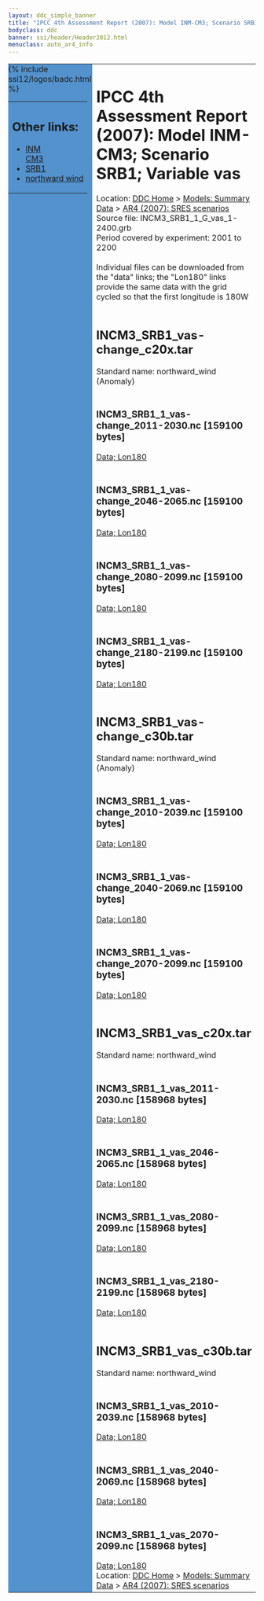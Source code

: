 ```yaml
---
layout: ddc_simple_banner
title: "IPCC 4th Assessment Report (2007): Model INM-CM3; Scenario SRB1; Variable vas"
bodyclass: ddc
banner: ssi/header/Header2012.html
menuclass: auto_ar4_info
---
```



<table width="100%" border="0" cellspacing="0" cellpadding="0" style="border-collapse: collapse;">
<tr style="margin:0;padding:0;border:0;">
<td style="margin:0;padding:0;border:0;height:1pt;width:150pt;background:#5492CD;" valign="top" >

<div id="lh-col2" class="auto_ar4_info">
<table class="menumain" bgcolor="#5492CD" cellspacing="0" width="100%" border="0">
<tr><td>
<h2> Other links:</h2>
<ul>
<li><a href="/auto/ar4/model-INM-CM3.html">INM<br/>CM3</a></li>
<li><a href="/auto/ar4/scenario-SRB1.html">SRB1</a></li>
<li><a href="/auto/ar4/var-northward_wind.html">northward wind</a></li>
</ul>
</td></tr>
{% include ssi12/logos/badc.html %}
</table>
</div>
</td>
<td><h1>IPCC 4th Assessment Report (2007): Model INM-CM3; Scenario SRB1; Variable vas</h1>

<!-- Breadcrumb1 -->
<div id="breadcrumb1" align="left">
Location: <a href="/index.html">DDC Home</a> > <a href="/sim/gcm_clim/">Models: Summary Data</a>
> <a href="/sim/gcm_clim/SRES_AR4/index.html">AR4 (2007): SRES scenarios</a>
</div>
<!-- End of Breadcrumb1 -->Source file: INCM3_SRB1_1_G_vas_1-2400.grb
<br/>
Period covered by experiment: 2001 to 2200<br/>
<br/>Individual files can be downloaded from the "data" links; the "Lon180" links provide the same data
         with the grid cycled so that the first longitude is 180W<br/>
<br/><h2>INCM3_SRB1_vas-change_c20x.tar</h2>
Standard name: northward_wind (Anomaly)<br>
<br/><h3>INCM3_SRB1_1_vas-change_2011-2030.nc [159100 bytes]</h3>
<a href="http://apps.ipcc-data.org/cgi-bin/downl/ar4_nc/vas/INCM3_SRB1_1_vas-change_2011-2030.nc">Data; </a><a href="http://apps.ipcc-data.org/cgi-bin/downl/ar4_nc/vas/INCM3_SRB1_1_vas-change_2011-2030.cyto180.nc"> Lon180</a><br/>
<br/><h3>INCM3_SRB1_1_vas-change_2046-2065.nc [159100 bytes]</h3>
<a href="http://apps.ipcc-data.org/cgi-bin/downl/ar4_nc/vas/INCM3_SRB1_1_vas-change_2046-2065.nc">Data; </a><a href="http://apps.ipcc-data.org/cgi-bin/downl/ar4_nc/vas/INCM3_SRB1_1_vas-change_2046-2065.cyto180.nc"> Lon180</a><br/>
<br/><h3>INCM3_SRB1_1_vas-change_2080-2099.nc [159100 bytes]</h3>
<a href="http://apps.ipcc-data.org/cgi-bin/downl/ar4_nc/vas/INCM3_SRB1_1_vas-change_2080-2099.nc">Data; </a><a href="http://apps.ipcc-data.org/cgi-bin/downl/ar4_nc/vas/INCM3_SRB1_1_vas-change_2080-2099.cyto180.nc"> Lon180</a><br/>
<br/><h3>INCM3_SRB1_1_vas-change_2180-2199.nc [159100 bytes]</h3>
<a href="http://apps.ipcc-data.org/cgi-bin/downl/ar4_nc/vas/INCM3_SRB1_1_vas-change_2180-2199.nc">Data; </a><a href="http://apps.ipcc-data.org/cgi-bin/downl/ar4_nc/vas/INCM3_SRB1_1_vas-change_2180-2199.cyto180.nc"> Lon180</a><br/>
<br/><h2>INCM3_SRB1_vas-change_c30b.tar</h2>
Standard name: northward_wind (Anomaly)<br>
<br/><h3>INCM3_SRB1_1_vas-change_2010-2039.nc [159100 bytes]</h3>
<a href="http://apps.ipcc-data.org/cgi-bin/downl/ar4_nc/vas/INCM3_SRB1_1_vas-change_2010-2039.nc">Data; </a><a href="http://apps.ipcc-data.org/cgi-bin/downl/ar4_nc/vas/INCM3_SRB1_1_vas-change_2010-2039.cyto180.nc"> Lon180</a><br/>
<br/><h3>INCM3_SRB1_1_vas-change_2040-2069.nc [159100 bytes]</h3>
<a href="http://apps.ipcc-data.org/cgi-bin/downl/ar4_nc/vas/INCM3_SRB1_1_vas-change_2040-2069.nc">Data; </a><a href="http://apps.ipcc-data.org/cgi-bin/downl/ar4_nc/vas/INCM3_SRB1_1_vas-change_2040-2069.cyto180.nc"> Lon180</a><br/>
<br/><h3>INCM3_SRB1_1_vas-change_2070-2099.nc [159100 bytes]</h3>
<a href="http://apps.ipcc-data.org/cgi-bin/downl/ar4_nc/vas/INCM3_SRB1_1_vas-change_2070-2099.nc">Data; </a><a href="http://apps.ipcc-data.org/cgi-bin/downl/ar4_nc/vas/INCM3_SRB1_1_vas-change_2070-2099.cyto180.nc"> Lon180</a><br/>
<br/><h2>INCM3_SRB1_vas_c20x.tar</h2>
Standard name: northward_wind<br>
<br/><h3>INCM3_SRB1_1_vas_2011-2030.nc [158968 bytes]</h3>
<a href="http://apps.ipcc-data.org/cgi-bin/downl/ar4_nc/vas/INCM3_SRB1_1_vas_2011-2030.nc">Data; </a><a href="http://apps.ipcc-data.org/cgi-bin/downl/ar4_nc/vas/INCM3_SRB1_1_vas_2011-2030.cyto180.nc"> Lon180</a><br/>
<br/><h3>INCM3_SRB1_1_vas_2046-2065.nc [158968 bytes]</h3>
<a href="http://apps.ipcc-data.org/cgi-bin/downl/ar4_nc/vas/INCM3_SRB1_1_vas_2046-2065.nc">Data; </a><a href="http://apps.ipcc-data.org/cgi-bin/downl/ar4_nc/vas/INCM3_SRB1_1_vas_2046-2065.cyto180.nc"> Lon180</a><br/>
<br/><h3>INCM3_SRB1_1_vas_2080-2099.nc [158968 bytes]</h3>
<a href="http://apps.ipcc-data.org/cgi-bin/downl/ar4_nc/vas/INCM3_SRB1_1_vas_2080-2099.nc">Data; </a><a href="http://apps.ipcc-data.org/cgi-bin/downl/ar4_nc/vas/INCM3_SRB1_1_vas_2080-2099.cyto180.nc"> Lon180</a><br/>
<br/><h3>INCM3_SRB1_1_vas_2180-2199.nc [158968 bytes]</h3>
<a href="http://apps.ipcc-data.org/cgi-bin/downl/ar4_nc/vas/INCM3_SRB1_1_vas_2180-2199.nc">Data; </a><a href="http://apps.ipcc-data.org/cgi-bin/downl/ar4_nc/vas/INCM3_SRB1_1_vas_2180-2199.cyto180.nc"> Lon180</a><br/>
<br/><h2>INCM3_SRB1_vas_c30b.tar</h2>
Standard name: northward_wind<br>
<br/><h3>INCM3_SRB1_1_vas_2010-2039.nc [158968 bytes]</h3>
<a href="http://apps.ipcc-data.org/cgi-bin/downl/ar4_nc/vas/INCM3_SRB1_1_vas_2010-2039.nc">Data; </a><a href="http://apps.ipcc-data.org/cgi-bin/downl/ar4_nc/vas/INCM3_SRB1_1_vas_2010-2039.cyto180.nc"> Lon180</a><br/>
<br/><h3>INCM3_SRB1_1_vas_2040-2069.nc [158968 bytes]</h3>
<a href="http://apps.ipcc-data.org/cgi-bin/downl/ar4_nc/vas/INCM3_SRB1_1_vas_2040-2069.nc">Data; </a><a href="http://apps.ipcc-data.org/cgi-bin/downl/ar4_nc/vas/INCM3_SRB1_1_vas_2040-2069.cyto180.nc"> Lon180</a><br/>
<br/><h3>INCM3_SRB1_1_vas_2070-2099.nc [158968 bytes]</h3>
<a href="http://apps.ipcc-data.org/cgi-bin/downl/ar4_nc/vas/INCM3_SRB1_1_vas_2070-2099.nc">Data; </a><a href="http://apps.ipcc-data.org/cgi-bin/downl/ar4_nc/vas/INCM3_SRB1_1_vas_2070-2099.cyto180.nc"> Lon180</a><br/>
<!-- Breadcrumb2 -->
<div id="breadcrumb2" align="left">
Location: <a href="/index.html">DDC Home</a> > <a href="/sim/gcm_clim/">Models: Summary Data</a>
> <a href="/sim/gcm_clim/SRES_AR4/index.html">AR4 (2007): SRES scenarios</a>
</div>
<!-- End of Breadcrumb2 --></td></tr></table>
